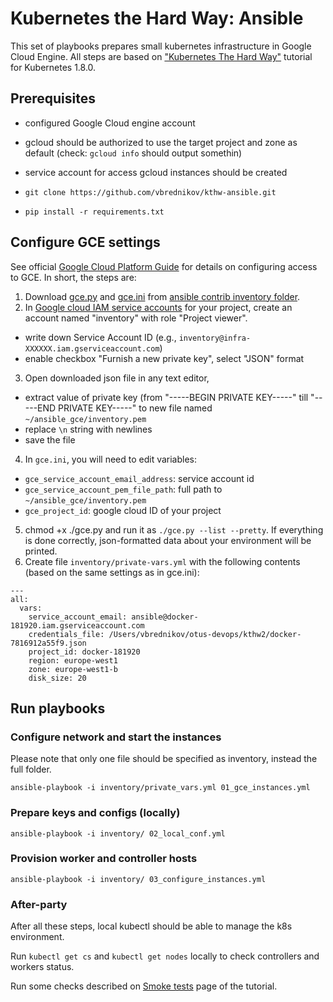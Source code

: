 Kubernetes the Hard Way: Ansible
================================

This set of playbooks prepares small kubernetes infrastructure in Google Cloud
Engine. All steps are based on ["Kubernetes The Hard Way"](https://github.com/kelseyhightower/kubernetes-the-hard-way/tree/1.8.0) tutorial for Kubernetes 1.8.0.

## Prerequisites

- configured Google Cloud engine account
- gcloud should be authorized to use the target project and zone as default (check: `gcloud info` should output somethin)
- service account for access gcloud instances should be created

- `git clone https://github.com/vbrednikov/kthw-ansible.git`
- `pip install -r requirements.txt`

## Configure GCE settings

See official [Google Cloud Platform Guide](http://docs.ansible.com/ansible/latest/guide_gce.html) for details on configuring access to GCE. In short, the steps are:

1. Download [gce.py](https://github.com/ansible/ansible/blob/devel/contrib/inventory/gce.py) and [gce.ini](https://github.com/ansible/ansible/blob/devel/contrib/inventory/gce.ini) from [ansible contrib inventory folder](https://github.com/ansible/ansible/blob/devel/contrib/inventory/).
2. In [Google cloud IAM service accounts](https://console.cloud.google.com/iam-admin/serviceaccounts/project) for your project, create an account named "inventory" with role "Project viewer".
  - write down Service Account ID (e.g., `inventory@infra-XXXXXX.iam.gserviceaccount.com`)
  - enable checkbox "Furnish a new private key", select "JSON" format
3. Open downloaded json file in any text editor,
  - extract value of private key (from "-----BEGIN PRIVATE KEY-----" till "-----END PRIVATE KEY-----" to new file named `~/ansible_gce/inventory.pem`
  - replace `\n` string with newlines
  - save the file
4. In `gce.ini`, you will need to edit variables:
  - `gce_service_account_email_address`: service account id
  - `gce_service_account_pem_file_path`: full path to `~/ansible_gce/inventory.pem`
  - `gce_project_id`: google cloud ID of your project
5. chmod +x ./gce.py and run it as `./gce.py --list --pretty`. If everything is done correctly, json-formatted data about your environment will be printed.
6. Create file `inventory/private-vars.yml` with the following contents (based on the same settings as in gce.ini):
```
---
all:
  vars:
    service_account_email: ansible@docker-181920.iam.gserviceaccount.com
    credentials_file: /Users/vbrednikov/otus-devops/kthw2/docker-7816912a55f9.json
    project_id: docker-181920
    region: europe-west1
    zone: europe-west1-b
    disk_size: 20
```

## Run playbooks

### Configure network and start the instances

Please note that only one file should be specified as inventory, instead the full folder.

```
ansible-playbook -i inventory/private_vars.yml 01_gce_instances.yml
```

### Prepare keys and configs (locally)

```
ansible-playbook -i inventory/ 02_local_conf.yml
```

### Provision worker and controller hosts

```
ansible-playbook -i inventory/ 03_configure_instances.yml
```

### After-party

After all these steps, local kubectl should be able to manage the k8s environment.

Run `kubectl get cs` and `kubectl get nodes` locally to check controllers and workers status.

Run some checks described on [Smoke tests](https://github.com/kelseyhightower/kubernetes-the-hard-way/blob/1.8.0/docs/13-smoke-test.md) page of the tutorial.
